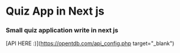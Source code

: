 # Quiz App in Next js

### Small quiz application write in next js

[API HERE :)](https://opentdb.com/api_config.php target="_blank")
